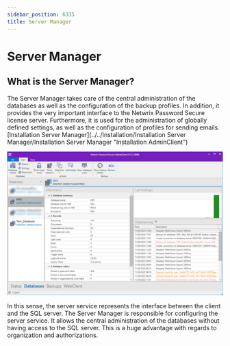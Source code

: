 ```yaml
---
sidebar_position: 6335
title: Server Manager
---
```


# Server Manager

## What is the Server Manager?

The Server Manager takes care of the central administration of the databases as well as the configuration of the backup profiles. In addition, it provides the very important interface to the Netwrix Password Secure license server. Furthermore, it is used for the administration of globally defined settings, as well as the configuration of profiles for sending emails. [Installation Server Manager](../../Installation/Installation Server Manager/Installation Server Manager "Installation AdminClient")

![Admin Client](../../../../../../static/images/PasswordSecure_9.2/Content/Resources/Images/Installation_with_parameters_187-en.png "Admin Client")

In this sense, the server service represents the interface between the client and the SQL server. The Server Manager is responsible for configuring the server service. It allows the central administration of the databases without having access to the SQL server. This is a huge advantage with regards to organization and authorizations.